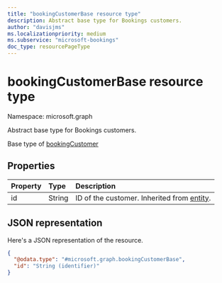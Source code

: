 ```yaml
---
title: "bookingCustomerBase resource type"
description: Abstract base type for Bookings customers.
author: "davisjms"
ms.localizationpriority: medium
ms.subservice: "microsoft-bookings"
doc_type: resourcePageType
---
```


# bookingCustomerBase resource type

Namespace: microsoft.graph

Abstract base type for Bookings customers.

Base type of [bookingCustomer](bookingcustomer.md)

## Properties
|Property|Type|Description|
|:---|:---|:---|
|id|String|ID of the customer. Inherited from [entity](../resources/entity.md).|

## JSON representation
Here's a JSON representation of the resource.
<!-- {
  "blockType": "resource",
  "keyProperty": "id",
  "@odata.type": "microsoft.graph.bookingCustomerBase",
  "baseType": "microsoft.graph.entity",
  "openType": false
}
-->
``` json
{
  "@odata.type": "#microsoft.graph.bookingCustomerBase",
  "id": "String (identifier)"
}
```


